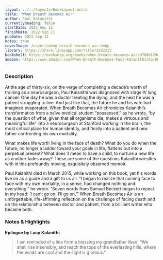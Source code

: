 ```yaml
---
layout: ../../layouts/BookLayout.astro
title: "When Breath Becomes Air"
author: Paul Kalanithi
currentlyReading: false
startDate: 2022 Sep 11
finishDate: 2022 Sep 21
pubDate: 2022 Sep 11
notes: true
coverImage: /covers/when-breath-becomes-air.webp
library: https://share.libbyapp.com/title/2302232
bookshelf: https://bookshop.org/books/when-breath-becomes-air/9780812988406
amazon: https://www.amazon.com/When-Breath-Becomes-Paul-Kalanithi/dp/081298840X/
---
```


### Description
At the age of thirty-six, on the verge of completing a decade’s worth of training as a neurosurgeon, Paul Kalanithi was diagnosed with stage IV lung cancer. One day he was a doctor treating the dying, and the next he was a patient struggling to live. And just like that, the future he and his wife had imagined evaporated. When Breath Becomes Air chronicles Kalanithi’s transformation from a naïve medical student “possessed,” as he wrote, “by the question of what, given that all organisms die, makes a virtuous and meaningful life” into a neurosurgeon at Stanford working in the brain, the most critical place for human identity, and finally into a patient and new father confronting his own mortality.

What makes life worth living in the face of death? What do you do when the future, no longer a ladder toward your goals in life, flattens out into a perpetual present? What does it mean to have a child, to nurture a new life as another fades away? These are some of the questions Kalanithi wrestles with in this profoundly moving, exquisitely observed memoir.

Paul Kalanithi died in March 2015, while working on this book, yet his words live on as a guide and a gift to us all. “I began to realize that coming face to face with my own mortality, in a sense, had changed nothing and everything,” he wrote. “Seven words from Samuel Beckett began to repeat in my head: ‘I can’t go on. I’ll go on.’” When Breath Becomes Air is an unforgettable, life-affirming reflection on the challenge of facing death and on the relationship between doctor and patient, from a brilliant writer who became both.

### Notes & Highlights
**Epilogue by Lucy Kalanithi**
> I am reminded of a line from a blessing my grandfather liked: “We shall rise insensibly, and reach the tops of the everlasting hills, where the winds are cool and the sight is glorious.”  
